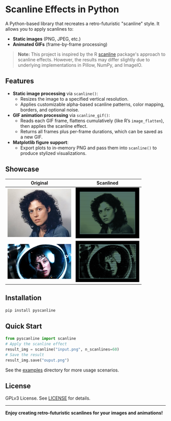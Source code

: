 # Scanline Effects in Python

A Python-based library that recreates a retro-futuristic "scanline" style. It allows you to apply scanlines to:

- **Static images** (PNG, JPEG, etc.)
- **Animated GIFs** (frame-by-frame processing)

> **Note:** This project is inspired by the R [scanline](https://github.com/cj-holmes/scanline) package's approach to scanline effects. However, the results may differ slightly due to underlying implementations in Pillow, NumPy, and ImageIO.

## Features

- **Static image processing** via `scanline()`:
  - Resizes the image to a specified vertical resolution.
  - Applies customizable alpha-based scanline patterns, color mapping, borders, and optional noise.
- **GIF animation processing** via `scanline_gif()`:
  - Reads each GIF frame, flattens cumulatively (like R’s `image_flatten`), then applies the scanline effect.
  - Returns all frames plus per-frame durations, which can be saved as a new GIF.
- **Matplotlib figure support**:
  - Export plots to in-memory PNG and pass them into `scanline()` to produce stylized visualizations.

## Showcase

| Original | Scanlined |
|:--------------:|:---------------:|
| <img src="./examples/alien_ripley.jpg" alt="drawing" width="200"/> | <img src="./examples/alien_ripley.scan.png" alt="drawing" width="200"/> |
|  <img src="./examples/alien-1979.gif" alt="drawing" width="200"/> | <img src="./examples/alien-1979.scan.gif" alt="drawing" width="200"/> |

## Installation

```bash
pip install pyscanline
```

## Quick Start

```python
from pyscanline import scanline
# Apply the scanline effect
result_img = scanline("input.png", n_scanlines=60)
# Save the result
result_img.save("ouput.png")
```

See the [examples](./examples) directory for more usage scenarios.

## License

GPLv3 License. See [LICENSE](./LICENSE) for details.

---

**Enjoy creating retro-futuristic scanlines for your images and animations!**

